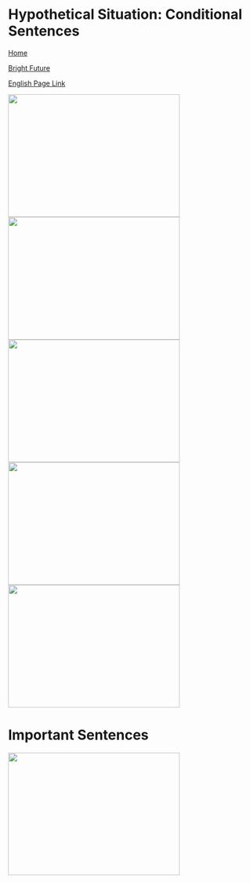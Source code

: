 # Hypothetical Situation: Conditional Sentences


[Home](all-files-links.md)

[Bright Future](bright-future.md)

[English Page Link](all-english-links.md)


<img src="https://i.ytimg.com/vi/1D7yHNMu5Bk/maxresdefault.jpg" width="350" height="250">
<img src="https://i.ytimg.com/vi/UsK_qJKN_9s/maxresdefault.jpg" width="350" height="250">

<img src="https://i.ytimg.com/vi/KodB8To-cHw/maxresdefault.jpg" width="350" height="250">
<img src="https://i.ytimg.com/vi/6kxQkYxz4g4/hq720.jpg?sqp=-oaymwEhCK4FEIIDSFryq4qpAxMIARUAAAAAGAElAADIQj0AgKJD&rs=AOn4CLC8bwo40EOvsCR87v2bzEGA_Uf_cw" width="350" height="250">
<img src="https://i.ytimg.com/vi/z92Tr2EiAZ8/maxresdefault.jpg" width="350" height="250">


# Important Sentences

<img src="https://encrypted-tbn0.gstatic.com/images?q=tbn:ANd9GcQBSu76yWgYzyRZRUxe6FLF-f2nVb8j4uPeRq0YRM8tgnXEHV3ocPNrYth8ld8KSwCCcjE&usqp=CAU" width="350" height="250">
